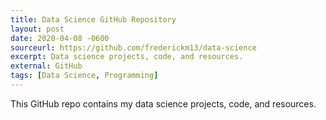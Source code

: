 ```yaml
---
title: Data Science GitHub Repository
layout: post
date: 2020-04-08 -0600
sourceurl: https://github.com/frederickm13/data-science
excerpt: Data science projects, code, and resources.
external: GitHub
tags: [Data Science, Programming]
---
```


This GitHub repo contains my data science projects, code, and resources.